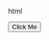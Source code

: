 html
<!DOCTYPE html>
<html lang="en">
<head>
  <meta charset="UTF-8">
  <meta name="viewport" content="width=device-width, initial-scale=1.0">
  <title>Execute Function on Button Click</title>
</head>
<body>
  <button id="executeButton">Click Me</button>

  <script>
    const HPP_API_URL = `${window.location.origin}/${BPSystem?.organization}/hostedPayments/1.0`;

    const getHppSecurityToken = async () => {
      const requestUrl = `${HPP_API_URL}/authenticate-session`;

      return fetch(requestUrl, {
        headers: { 'Content-Type': 'application/json', sessionid: BPSystem.sessionId },
        method: 'POST',
        body: JSON.stringify({
          sessionId: BPSystem.sessionId,
        }),
      })
        .then(response => response.json())
        .then(response => response?.accessToken?.content)
        .catch(() => undefined);
    };

    document.getElementById('executeButton').addEventListener('click', async function() {
      const securityToken = //'eyJhbGciOiJSUzI1NiJ9.eyJ0eXBlIjoiVVNFUiIsIm9yZ05hbWUiOiJub29ubGlnaHRfZGV2IiwiZW52aXJvbm1lbnRJZCI6IjA5NjYwMmFhLWEwMzMtNGRhZC04MTVkLTc1NDEwNWRiZjZmYyIsImlkZW50aXR5IjoiNDNERjExMkY5ODQxQkMxRjQxM0YiLCJzZXNzaW9uSWQiOiJQZlBXdXh4Uk1yU1hhdFN2SmJCUk5nbFVaRVBNd0xJRWRGc0xlUExzIiwidXNlcklkIjoiMTU2MDY5IiwidXNlcm5hbWUiOiJicC5hcGkudXNlciIsInR0bCI6MTUsInRva2VuVHlwZSI6IkFDQ0VTUyIsImlhdCI6MTczMzg1OTM2NSwiZXhwIjoxNzMzODYwMjY1fQ.lLmFtbvNocc0AMmROnNVJ4g0uV0AXTTh12kqdcN8_UJvRge8d7IYCRKeM16KVuPwk0XsF1vVXefYKlBTNO1lFESbyqQEXtoeZ2627tZpocB8yiHExJpdrAjmB4iNuIP9yGD3o06Q08oTbLeirI6WvEXVFZj1XHH73EyXfvFA5B8TH-pR-YAxkqVfXAk1isH7rut4xl-Szaf4Uft83bYnD8I1uursisGCNaRrav6yhpP84XRJS2PVf1jcRLd7weDjtgafowizZo4dGOc5WcM59dau3CmpBNAseuIOu42GQrUB2-euMCkLFJeSs3cov55-kKnXyqXZoAwCQ0XP3-aJpQ';
      await getHppSecurityToken();
      const script = document.createElement('script');
      script.src = "https://cdn.aws.billingplatform.com/hosted-payments-ui@release/lib.js";
      document.body.append(script);
      script.onload = function () {
        HostedPayments.renderPaymentForm({
          /** Required parameters: */
          targetSelector: 'body',
          amount: 100,
          environmentId: '096602aa-a033-4dad-815d-754105dbf6fc',
          billingProfileId: '1ba91f19-61f9-1c28-e063-ee043c0a3abe',
          paymentGateways: ['Adyen_CC', 'Adyen_DD'],
          apiUrl: "https://sandbox.billingplatform.com/noonlight_dev/hostedPayments/1.0/",
          securityToken: securityToken,
          /** Additional parameters: */
          walletMode: true,
          allowEditPrice: true,
          fullName: 'John',
          state: 'CO'
        });
      };
    });
  </script>
</body>
</html>
